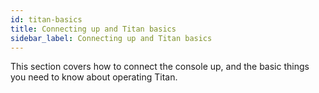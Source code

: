 ```yaml
---
id: titan-basics 
title: Connecting up and Titan basics
sidebar_label: Connecting up and Titan basics
---
```


This section covers how to connect the console up, and the basic things
you need to know about operating Titan.
